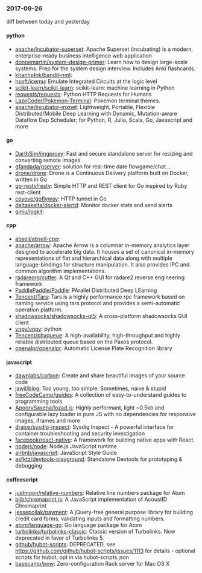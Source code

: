 ### 2017-09-26
diff between today and yesterday

#### python
* [apache/incubator-superset](https://github.com/apache/incubator-superset): Apache Superset (incubating) is a modern, enterprise-ready business intelligence web application
* [donnemartin/system-design-primer](https://github.com/donnemartin/system-design-primer): Learn how to design large-scale systems. Prep for the system design interview. Includes Anki flashcards.
* [khanhptnk/bandit-nmt](https://github.com/khanhptnk/bandit-nmt): 
* [hsoft/icemu](https://github.com/hsoft/icemu): Emulate Integrated Circuits at the logic level
* [scikit-learn/scikit-learn](https://github.com/scikit-learn/scikit-learn): scikit-learn: machine learning in Python
* [requests/requests](https://github.com/requests/requests): Python HTTP Requests for Humans 
* [LazoCoder/Pokemon-Terminal](https://github.com/LazoCoder/Pokemon-Terminal): Pokemon terminal themes.
* [apache/incubator-mxnet](https://github.com/apache/incubator-mxnet): Lightweight, Portable, Flexible Distributed/Mobile Deep Learning with Dynamic, Mutation-aware Dataflow Dep Scheduler; for Python, R, Julia, Scala, Go, Javascript and more

#### go
* [DarthSim/imgproxy](https://github.com/DarthSim/imgproxy): Fast and secure standalone server for resizing and converting remote images
* [gfandada/gserver](https://github.com/gfandada/gserver): solution for real-time date flowgame/chat...
* [drone/drone](https://github.com/drone/drone): Drone is a Continuous Delivery platform built on Docker, written in Go
* [go-resty/resty](https://github.com/go-resty/resty): Simple HTTP and REST client for Go inspired by Ruby rest-client
* [coyove/goflyway](https://github.com/coyove/goflyway): HTTP tunnel in Go
* [deltaskelta/docker-alertd](https://github.com/deltaskelta/docker-alertd): Monitor docker stats and send alerts
* [qiniu/logkit](https://github.com/qiniu/logkit): 

#### cpp
* [abseil/abseil-cpp](https://github.com/abseil/abseil-cpp): 
* [apache/arrow](https://github.com/apache/arrow): Apache Arrow is a columnar in-memory analytics layer designed to accelerate big data. It houses a set of canonical in-memory representations of flat and hierarchical data along with multiple language-bindings for structure manipulation. It also provides IPC and common algorithm implementations.
* [radareorg/cutter](https://github.com/radareorg/cutter): A Qt and C++ GUI for radare2 reverse engineering framework
* [PaddlePaddle/Paddle](https://github.com/PaddlePaddle/Paddle): PArallel Distributed Deep LEarning
* [Tencent/Tars](https://github.com/Tencent/Tars): Tars is a highly performance rpc framework based on naming service using tars protocol and provides a semi-automatic operation platform.
* [shadowsocks/shadowsocks-qt5](https://github.com/shadowsocks/shadowsocks-qt5): A cross-platform shadowsocks GUI client
* [vnpy/vnpy](https://github.com/vnpy/vnpy): python
* [Tencent/phxqueue](https://github.com/Tencent/phxqueue): A high-availability, high-throughput and highly reliable distributed queue based on the Paxos protocol.
* [openalpr/openalpr](https://github.com/openalpr/openalpr): Automatic License Plate Recognition library

#### javascript
* [dawnlabs/carbon](https://github.com/dawnlabs/carbon):  Create and share beautiful images of your source code
* [jawil/blog](https://github.com/jawil/blog): Too young, too simple. Sometimes, naive & stupid 
* [freeCodeCamp/guides](https://github.com/freeCodeCamp/guides): A collection of easy-to-understand guides to programming tools
* [ApoorvSaxena/lozad.js](https://github.com/ApoorvSaxena/lozad.js):  Highly performant, light ~0.5kb and configurable lazy loader in pure JS with no dependencies for responsive images, iframes and more
* [draios/sysdig-inspect](https://github.com/draios/sysdig-inspect): Sysdig Inspect - A powerful interface for container troubleshooting and security investigation
* [facebook/react-native](https://github.com/facebook/react-native): A framework for building native apps with React.
* [nodejs/node](https://github.com/nodejs/node): Node.js JavaScript runtime 
* [airbnb/javascript](https://github.com/airbnb/javascript): JavaScript Style Guide
* [asfktz/devtools-playground](https://github.com/asfktz/devtools-playground): Standalone Devtools for prototyping & debugging

#### coffeescript
* [justmoon/relative-numbers](https://github.com/justmoon/relative-numbers): Relative line numbers package for Atom
* [bjjb/chromaprint.js](https://github.com/bjjb/chromaprint.js): A JavaScript implementation of AcoustID Chromaprint
* [jessepollak/payment](https://github.com/jessepollak/payment):  A jQuery-free general purpose library for building credit card forms, validating inputs and formatting numbers.
* [atom/language-go](https://github.com/atom/language-go): Go language package for Atom
* [turbolinks/turbolinks-classic](https://github.com/turbolinks/turbolinks-classic): Classic version of Turbolinks. Now deprecated in favor of Turbolinks 5.
* [github/hubot-scripts](https://github.com/github/hubot-scripts): DEPRECATED, see https://github.com/github/hubot-scripts/issues/1113 for details - optional scripts for hubot, opt in via hubot-scripts.json
* [basecamp/pow](https://github.com/basecamp/pow): Zero-configuration Rack server for Mac OS X
